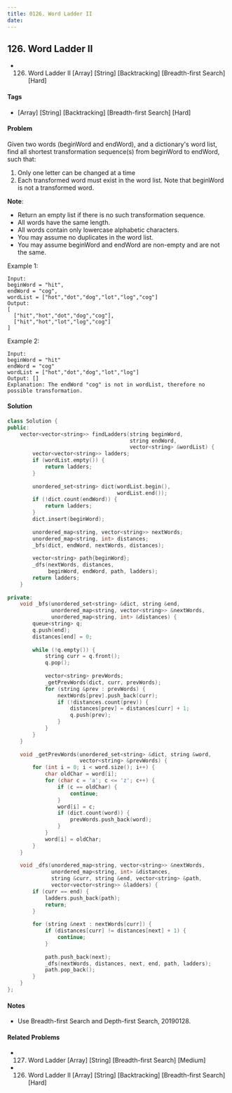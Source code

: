 ```yaml
---
title: 0126. Word Ladder II
date: 
---
```


## 126. Word Ladder II
- 126. Word Ladder II [Array] [String] [Backtracking] [Breadth-first Search] [Hard]

#### Tags
- [Array] [String] [Backtracking] [Breadth-first Search] [Hard]

#### Problem
Given two words (beginWord and endWord), and a dictionary's word list, find all shortest transformation sequence(s) from beginWord to endWord, such that:

1. Only one letter can be changed at a time
2. Each transformed word must exist in the word list. Note that beginWord is not a transformed word.

**Note**:

- Return an empty list if there is no such transformation sequence.
- All words have the same length.
- All words contain only lowercase alphabetic characters.
- You may assume no duplicates in the word list.
- You may assume beginWord and endWord are non-empty and are not the same.

Example 1:

    Input:
    beginWord = "hit",
    endWord = "cog",
    wordList = ["hot","dot","dog","lot","log","cog"]
    Output:
    [
      ["hit","hot","dot","dog","cog"],
      ["hit","hot","lot","log","cog"]
    ]

Example 2:

    Input:
    beginWord = "hit"
    endWord = "cog"
    wordList = ["hot","dot","dog","lot","log"]
    Output: []
    Explanation: The endWord "cog" is not in wordList, therefore no possible transformation.

#### Solution
``` C++
class Solution {
public:
    vector<vector<string>> findLadders(string beginWord, 
                                       string endWord, 
                                       vector<string> &wordList) {
        vector<vector<string>> ladders;
        if (wordList.empty()) {
            return ladders;
        }
        
        unordered_set<string> dict(wordList.begin(), 
                                   wordList.end());
        if (!dict.count(endWord)) {
            return ladders;
        }
        dict.insert(beginWord);
        
        unordered_map<string, vector<string>> nextWords;
        unordered_map<string, int> distances;
        _bfs(dict, endWord, nextWords, distances);
        
        vector<string> path{beginWord};
        _dfs(nextWords, distances, 
             beginWord, endWord, path, ladders);
        return ladders;
    }
    
private:
    void _bfs(unordered_set<string> &dict, string &end, 
              unordered_map<string, vector<string>> &nextWords, 
              unordered_map<string, int> &distances) {
        queue<string> q;
        q.push(end);
        distances[end] = 0;
        
        while (!q.empty()) {
            string curr = q.front();
            q.pop();
            
            vector<string> prevWords;
            _getPrevWords(dict, curr, prevWords);
            for (string &prev : prevWords) {
                nextWords[prev].push_back(curr);
                if (!distances.count(prev)) {
                    distances[prev] = distances[curr] + 1;
                    q.push(prev);
                }
            }
        }
    }
    
    void _getPrevWords(unordered_set<string> &dict, string &word, 
                       vector<string> &prevWords) {
        for (int i = 0; i < word.size(); i++) {
            char oldChar = word[i];
            for (char c = 'a'; c <= 'z'; c++) {
                if (c == oldChar) {
                    continue;
                }
                word[i] = c;
                if (dict.count(word)) {
                    prevWords.push_back(word);
                }
            }
            word[i] = oldChar;
        }
    }
    
    void _dfs(unordered_map<string, vector<string>> &nextWords, 
              unordered_map<string, int> &distances, 
              string &curr, string &end, vector<string> &path, 
              vector<vector<string>> &ladders) {
        if (curr == end) {
            ladders.push_back(path);
            return;
        }
        
        for (string &next : nextWords[curr]) {
            if (distances[curr] != distances[next] + 1) {
                continue;
            }
            
            path.push_back(next);
            _dfs(nextWords, distances, next, end, path, ladders);
            path.pop_back();
        }
    }
};
```

#### Notes
- Use Breadth-first Search and Depth-first Search, 20190128.

#### Related Problems
- 127. Word Ladder [Array] [String] [Breadth-first Search] [Medium]
- 126. Word Ladder II [Array] [String] [Backtracking] [Breadth-first Search] [Hard]
